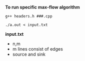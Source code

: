 **To run specific max-flow algorithm**

```g++ headers.h ###.cpp```

```./a.out < input.txt```

**input.txt**
- n,m
- m lines consist of edges
- source and sink
